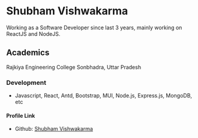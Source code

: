 # Shubham Vishwakarma
Working as a Software Developer since last 3 years, mainly working on ReactJS and NodeJS.

## Academics

Rajkiya Engineering College Sonbhadra, Uttar Pradesh

### Development

- Javascript, React, Antd, Bootstrap, MUI, Node.js, Express.js, MongoDB, etc


#### Profile Link

- Github: [Shubham Vishwakarma](https://github.com/shuvishma)